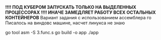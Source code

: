 **!!!! ПОД КУБЕРОМ ЗАПУСКАТЬ ТОЛЬКО НА ВЫДЕЛЕННЫХ ПРОЦЕССОРАХ**
**!!!! ИНАЧЕ ЗАМЕДЛЯЕТ РАБОТУ ВСЕХ ОСТАЛЬНЫХ КОНТЕЙНЕРОВ**
Вариант задания с использованием ассемблера го
Писалось на виндовс машине, насчет линукса не знаю

go tool asm -S 3.func.s
go build -o app
./app
